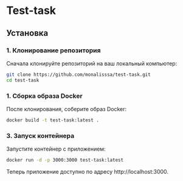 # Test-task

## Установка

### 1. Клонирование репозитория

Сначала клонируйте репозиторий на ваш локальный компьютер:

```bash
git clone https://github.com/monalisssa/test-task.git
cd test-task
```

### 1. Сборка образа Docker
После клонирования, соберите образ Docker:
```bash
docker build -t test-task:latest .
```

### 3. Запуск контейнера
   Запустите контейнер с приложением:

```bash
docker run -d -p 3000:3000 test-task:latest
```

Теперь приложение доступно по адресу http://localhost:3000.
